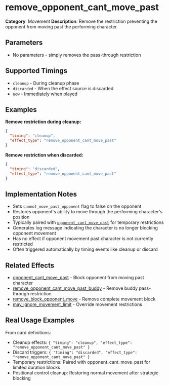 # remove_opponent_cant_move_past

**Category**: Movement
**Description**: Remove the restriction preventing the opponent from moving past the performing character.

## Parameters

- No parameters - simply removes the pass-through restriction

## Supported Timings

- `cleanup` - During cleanup phase
- `discarded` - When the effect source is discarded
- `now` - Immediately when played

## Examples

**Remove restriction during cleanup:**
```json
{
  "timing": "cleanup",
  "effect_type": "remove_opponent_cant_move_past"
}
```

**Remove restriction when discarded:**
```json
{
  "timing": "discarded",
  "effect_type": "remove_opponent_cant_move_past"
}
```

## Implementation Notes

- Sets `cannot_move_past_opponent` flag to false on the opponent
- Restores opponent's ability to move through the performing character's position
- Typically paired with [`opponent_cant_move_past`](opponent_cant_move_past.md) for temporary restrictions
- Generates log message indicating the character is no longer blocking opponent movement
- Has no effect if opponent movement past character is not currently restricted
- Often triggered automatically by timing events like cleanup or discard

## Related Effects

- [opponent_cant_move_past](opponent_cant_move_past.md) - Block opponent from moving past character
- [remove_opponent_cant_move_past_buddy](remove_opponent_cant_move_past_buddy.md) - Remove buddy pass-through restriction
- [remove_block_opponent_move](remove_block_opponent_move.md) - Remove complete movement block
- [may_ignore_movement_limit](may_ignore_movement_limit.md) - Override movement restrictions

## Real Usage Examples

From card definitions:
- Cleanup effects: `{ "timing": "cleanup", "effect_type": "remove_opponent_cant_move_past" }`
- Discard triggers: `{ "timing": "discarded", "effect_type": "remove_opponent_cant_move_past" }`
- Temporary restrictions: Paired with opponent_cant_move_past for limited duration blocks
- Positional control cleanup: Restoring normal movement after strategic blocking